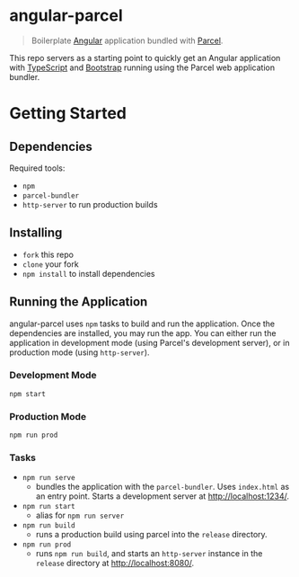 # angular-parcel
> Boilerplate [Angular](https://angular.io/) application bundled with [Parcel](https://parceljs.org/).

This repo servers as a starting point to quickly get an Angular application with [TypeScript](https://www.typescriptlang.org/) and [Bootstrap](http://getbootstrap.com/) running using the Parcel web application bundler. 

# Getting Started

## Dependencies
Required tools:
 - `npm`
 - `parcel-bundler`
 - `http-server` to run production builds
 
 ## Installing
 - `fork` this repo
 - `clone` your fork
 - `npm install` to install dependencies
 
 ## Running the Application
angular-parcel uses `npm` tasks to build and run the application. Once the dependencies are installed, you may run the app. You can either run the application in development mode (using Parcel's development server), or in production mode (using `http-server`).
 
 ### Development Mode
 `npm start`
 
 ### Production Mode
 `npm run prod`
 
 ### Tasks
 - `npm run serve`
      - bundles the application with the `parcel-bundler`. Uses `index.html` as an entry point. Starts a development server at [http://localhost:1234/](http://localhost:1234/).
 - `npm run start`
      - alias for `npm run server`
 - `npm run build`
      - runs a production build using parcel into the `release` directory.
 - `npm run prod`
      - runs `npm run build`, and starts an `http-server` instance in the `release` directory at [http://localhost:8080/](http://localhost:8080/).
